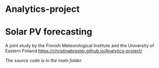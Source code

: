 # Analytics-project
# Solar PV forecasting

A joint study by the Finnish Meteorological Institute and the University of Eastern Finland
https://christinabrester.github.io/Analytics-project/

*The source code is in the main folder*

